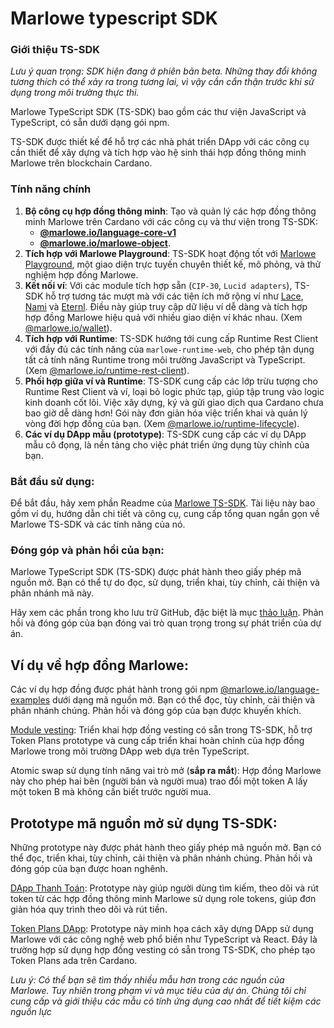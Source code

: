 # Marlowe typescript SDK

### Giới thiệu TS-SDK  <a href="#ts-sdk-introduction" id="ts-sdk-introduction"></a>

_Lưu ý quan trọng: SDK hiện đang ở phiên bản beta. Những thay đổi không tương thích có thể xảy ra trong tương lai, vì vậy cần cẩn thận trước khi sử dụng trong môi trường thực thi._

Marlowe TypeScript SDK (TS-SDK) bao gồm các thư viện JavaScript và TypeScript, có sẵn dưới dạng gói npm.&#x20;

TS-SDK được thiết kế để hỗ trợ các nhà phát triển DApp với các công cụ cần thiết để xây dựng và tích hợp vào hệ sinh thái hợp đồng thông minh Marlowe trên blockchain Cardano.

### Tính năng chính

1. **Bộ công cụ hợp đồng thông minh**: Tạo và quản lý các hợp đồng thông minh Marlowe trên Cardano với các công cụ và thư viện trong TS-SDK:
   * [**@marlowe.io/language-core-v1**](https://input-output-hk.github.io/marlowe-ts-sdk/modules/\_marlowe\_io\_language\_core\_v1.html)
   * [**@marlowe.io/marlowe-object**](https://input-output-hk.github.io/marlowe-ts-sdk/modules/\_marlowe\_io\_marlowe\_object.html).
2. **Tích hợp với Marlowe Playground**: TS-SDK hoạt động tốt với [Marlowe Playground](https://playground.marlowe-lang.org/#/), một giao diện trực tuyến chuyên thiết kế, mô phỏng, và thử nghiệm hợp đồng Marlowe.
3. **Kết nối ví**: Với các module tích hợp sẵn (`CIP-30`, `Lucid adapters`), TS-SDK hỗ trợ tương tác mượt mà với các tiện ích mở rộng ví như [Lace](https://www.lace.io/), [Nami](https://namiwallet.io/) và [Eternl](https://eternl.io/app/mainnet/welcome). Điều này giúp truy cập dữ liệu ví dễ dàng và tích hợp hợp đồng Marlowe hiệu quả với nhiều giao diện ví khác nhau. (Xem [@marlowe.io/wallet](https://input-output-hk.github.io/marlowe-ts-sdk/modules/\_marlowe\_io\_wallet.html)).
4. **Tích hợp với Runtime**: TS-SDK hướng tới cung cấp Runtime Rest Client với đầy đủ các tính năng của `marlowe-runtime-web`, cho phép tận dụng tất cả tính năng Runtime trong môi trường JavaScript và TypeScript. (Xem [@marlowe.io/runtime-rest-client](https://input-output-hk.github.io/marlowe-ts-sdk/modules/\_marlowe\_io\_runtime\_rest\_client.html)).
5. **Phối hợp giữa ví và Runtime**: TS-SDK cung cấp các lớp trừu tượng cho Runtime Rest Client và ví, loại bỏ logic phức tạp, giúp tập trung vào logic kinh doanh cốt lõi. Việc xây dựng, ký và gửi giao dịch qua Cardano chưa bao giờ dễ dàng hơn! Gói này đơn giản hóa việc triển khai và quản lý vòng đời hợp đồng của bạn. (Xem [@marlowe.io/runtime-lifecycle](https://input-output-hk.github.io/marlowe-ts-sdk/modules/\_marlowe\_io\_runtime\_lifecycle.html)).
6. **Các ví dụ DApp mẫu (prototype)**: TS-SDK cung cấp các ví dụ DApp mẫu cô đọng, là nền tảng cho việc phát triển ứng dụng tùy chỉnh của bạn.

### Bắt đầu sử dụng:

Để bắt đầu, hãy xem phần Readme của [Marlowe TS-SDK](https://github.com/input-output-hk/marlowe-ts-sdk/). Tài liệu này bao gồm ví dụ, hướng dẫn chi tiết và công cụ, cung cấp tổng quan ngắn gọn về Marlowe TS-SDK và các tính năng của nó.

### Đóng góp và phản hồi của bạn:

Marlowe TypeScript SDK (TS-SDK) được phát hành theo giấy phép mã nguồn mở. Bạn có thể tự do đọc, sử dụng, triển khai, tùy chỉnh, cải thiện và phân nhánh mã này.&#x20;

Hãy xem các phần trong kho lưu trữ GitHub, đặc biệt là mục [thảo luận](https://github.com/input-output-hk/marlowe-ts-sdk/discussions). Phản hồi và đóng góp của bạn đóng vai trò quan trọng trong sự phát triển của dự án.

## Ví dụ về hợp đồng Marlowe:

Các ví dụ hợp đồng được phát hành trong gói npm [@marlowe.io/language-examples](https://input-output-hk.github.io/marlowe-ts-sdk/modules/\_marlowe\_io\_language\_examples.html) dưới dạng mã nguồn mở. Bạn có thể đọc, tùy chỉnh, cải thiện và phân nhánh chúng. Phản hồi và đóng góp của bạn được khuyến khích.

[Module vesting](https://input-output-hk.github.io/marlowe-ts-sdk/modules/\_marlowe\_io\_language\_examples.vesting.html): Triển khai hợp đồng vesting có sẵn trong TS-SDK, hỗ trợ Token Plans prototype và cung cấp triển khai hoàn chỉnh của hợp đồng Marlowe trong môi trường DApp web dựa trên TypeScript.

Atomic swap sử dụng tính năng vai trò mở (**sắp ra mắt**): Hợp đồng Marlowe này cho phép hai bên (người bán và người mua) trao đổi một token A lấy một token B mà không cần biết trước người mua.

## Prototype mã nguồn mở sử dụng TS-SDK:

Những prototype này được phát hành theo giấy phép mã nguồn mở. Bạn có thể đọc, triển khai, tùy chỉnh, cải thiện và phân nhánh chúng. Phản hồi và đóng góp của bạn được hoan nghênh.

[DApp Thanh Toán](https://docs.marlowe.iohk.io/docs/developer-tools/ts-sdk/payouts-dapp-prototype): Prototype này giúp người dùng tìm kiếm, theo dõi và rút token từ các hợp đồng thông minh Marlowe sử dụng role tokens, giúp đơn giản hóa quy trình theo dõi và rút tiền.

[Token Plans DApp](https://github.com/input-output-hk/marlowe-token-plans): Prototype này minh họa cách xây dựng DApp sử dụng Marlowe với các công nghệ web phổ biến như TypeScript và React. Đây là trường hợp sử dụng hợp đồng vesting có sẵn trong TS-SDK, cho phép tạo Token Plans ada trên Cardano.

_Lưu ý: Có thể bạn sẽ tìm thấy nhiều mẫu hơn trong các nguồn của Marlowe. Tuy nhiên trong phạm vi và mục tiêu của dự án. Chúng tôi chỉ cung cấp và giới thiệu các mẫu có tính ứng dụng cao nhất để tiết kiệm các nguồn lực_


